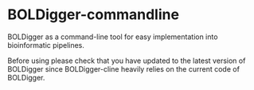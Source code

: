 # BOLDigger-commandline
BOLDigger as a command-line tool for easy implementation into bioinformatic pipelines.

Before using please check that you have updated to the latest version of BOLDigger since BOLDigger-cline heavily relies on the current code of BOLDigger.
